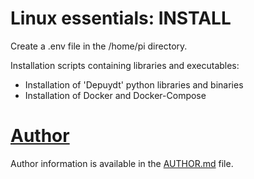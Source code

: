 # Linux essentials: INSTALL
Create a .env file in the /home/pi directory.

Installation scripts containing libraries and executables:
- Installation of 'Depuydt' python libraries and binaries
- Installation of Docker and Docker-Compose

# [Author](AUTHOR.md)
Author information is available in the [AUTHOR.md](AUTHOR.md) file.